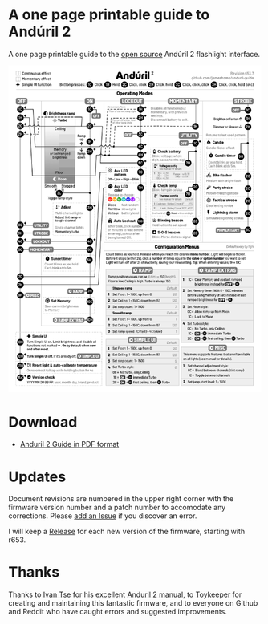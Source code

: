 # A one page printable guide to Andúril 2

A one page printable guide to the [open source](https://code.launchpad.net/~toykeeper/flashlight-firmware/anduril2) Andúril 2 flashlight interface.

![a one page Andúril guide](anduril-guide.png)

# Download

- [Anduril 2 Guide in PDF format](anduril-guide.pdf)

# Updates

Document revisions are numbered in the upper right corner with the firmware version number and a patch number to accomodate any corrections. Please [add an Issue](https://github.com/jameshome/anduril-guide/issues) if you discover an error.

I will keep a [Release](https://github.com/jameshome/anduril-guide/releases/) for each new version of the firmware, starting with r653.

# Thanks

Thanks to [Ivan Tse](https://ivanthinking.net/) for his excellent [Anduril 2 manual](https://ivanthinking.net/tags/anduril-2/), to [Toykeeper](http://toykeeper.net/) for creating and maintaining this fantastic firmware, and to everyone on Github and Reddit who have caught errors and suggested improvements.
